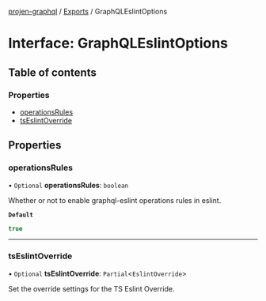 [projen-graphql](../README.md) / [Exports](../modules.md) / GraphQLEslintOptions

# Interface: GraphQLEslintOptions

## Table of contents

### Properties

- [operationsRules](GraphQLEslintOptions.md#operationsrules)
- [tsEslintOverride](GraphQLEslintOptions.md#tseslintoverride)

## Properties

### operationsRules

• `Optional` **operationsRules**: `boolean`

Whether or not to enable graphql-eslint operations rules in eslint.

**`Default`**

```ts
true
```

___

### tsEslintOverride

• `Optional` **tsEslintOverride**: `Partial`\<`EslintOverride`\>

Set the override settings for the TS Eslint Override.
